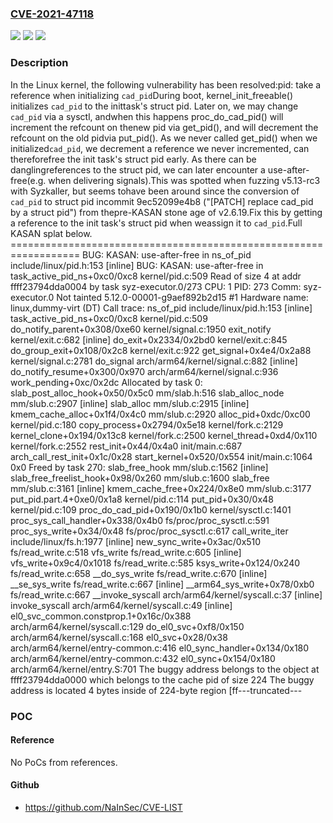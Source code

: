 ### [CVE-2021-47118](https://cve.mitre.org/cgi-bin/cvename.cgi?name=CVE-2021-47118)
![](https://img.shields.io/static/v1?label=Product&message=Linux&color=blue)
![](https://img.shields.io/static/v1?label=Version&message=9ec52099e4b8%3C%20764c2e892d1f%20&color=brighgreen)
![](https://img.shields.io/static/v1?label=Vulnerability&message=n%2Fa&color=brighgreen)

### Description

In the Linux kernel, the following vulnerability has been resolved:pid: take a reference when initializing `cad_pid`During boot, kernel_init_freeable() initializes `cad_pid` to the inittask's struct pid.  Later on, we may change `cad_pid` via a sysctl, andwhen this happens proc_do_cad_pid() will increment the refcount on thenew pid via get_pid(), and will decrement the refcount on the old pidvia put_pid().  As we never called get_pid() when we initialized`cad_pid`, we decrement a reference we never incremented, can thereforefree the init task's struct pid early.  As there can be danglingreferences to the struct pid, we can later encounter a use-after-free(e.g.  when delivering signals).This was spotted when fuzzing v5.13-rc3 with Syzkaller, but seems tohave been around since the conversion of `cad_pid` to struct pid incommit 9ec52099e4b8 ("[PATCH] replace cad_pid by a struct pid") from thepre-KASAN stone age of v2.6.19.Fix this by getting a reference to the init task's struct pid when weassign it to `cad_pid`.Full KASAN splat below.   ==================================================================   BUG: KASAN: use-after-free in ns_of_pid include/linux/pid.h:153 [inline]   BUG: KASAN: use-after-free in task_active_pid_ns+0xc0/0xc8 kernel/pid.c:509   Read of size 4 at addr ffff23794dda0004 by task syz-executor.0/273   CPU: 1 PID: 273 Comm: syz-executor.0 Not tainted 5.12.0-00001-g9aef892b2d15 #1   Hardware name: linux,dummy-virt (DT)   Call trace:    ns_of_pid include/linux/pid.h:153 [inline]    task_active_pid_ns+0xc0/0xc8 kernel/pid.c:509    do_notify_parent+0x308/0xe60 kernel/signal.c:1950    exit_notify kernel/exit.c:682 [inline]    do_exit+0x2334/0x2bd0 kernel/exit.c:845    do_group_exit+0x108/0x2c8 kernel/exit.c:922    get_signal+0x4e4/0x2a88 kernel/signal.c:2781    do_signal arch/arm64/kernel/signal.c:882 [inline]    do_notify_resume+0x300/0x970 arch/arm64/kernel/signal.c:936    work_pending+0xc/0x2dc   Allocated by task 0:    slab_post_alloc_hook+0x50/0x5c0 mm/slab.h:516    slab_alloc_node mm/slub.c:2907 [inline]    slab_alloc mm/slub.c:2915 [inline]    kmem_cache_alloc+0x1f4/0x4c0 mm/slub.c:2920    alloc_pid+0xdc/0xc00 kernel/pid.c:180    copy_process+0x2794/0x5e18 kernel/fork.c:2129    kernel_clone+0x194/0x13c8 kernel/fork.c:2500    kernel_thread+0xd4/0x110 kernel/fork.c:2552    rest_init+0x44/0x4a0 init/main.c:687    arch_call_rest_init+0x1c/0x28    start_kernel+0x520/0x554 init/main.c:1064    0x0   Freed by task 270:    slab_free_hook mm/slub.c:1562 [inline]    slab_free_freelist_hook+0x98/0x260 mm/slub.c:1600    slab_free mm/slub.c:3161 [inline]    kmem_cache_free+0x224/0x8e0 mm/slub.c:3177    put_pid.part.4+0xe0/0x1a8 kernel/pid.c:114    put_pid+0x30/0x48 kernel/pid.c:109    proc_do_cad_pid+0x190/0x1b0 kernel/sysctl.c:1401    proc_sys_call_handler+0x338/0x4b0 fs/proc/proc_sysctl.c:591    proc_sys_write+0x34/0x48 fs/proc/proc_sysctl.c:617    call_write_iter include/linux/fs.h:1977 [inline]    new_sync_write+0x3ac/0x510 fs/read_write.c:518    vfs_write fs/read_write.c:605 [inline]    vfs_write+0x9c4/0x1018 fs/read_write.c:585    ksys_write+0x124/0x240 fs/read_write.c:658    __do_sys_write fs/read_write.c:670 [inline]    __se_sys_write fs/read_write.c:667 [inline]    __arm64_sys_write+0x78/0xb0 fs/read_write.c:667    __invoke_syscall arch/arm64/kernel/syscall.c:37 [inline]    invoke_syscall arch/arm64/kernel/syscall.c:49 [inline]    el0_svc_common.constprop.1+0x16c/0x388 arch/arm64/kernel/syscall.c:129    do_el0_svc+0xf8/0x150 arch/arm64/kernel/syscall.c:168    el0_svc+0x28/0x38 arch/arm64/kernel/entry-common.c:416    el0_sync_handler+0x134/0x180 arch/arm64/kernel/entry-common.c:432    el0_sync+0x154/0x180 arch/arm64/kernel/entry.S:701   The buggy address belongs to the object at ffff23794dda0000    which belongs to the cache pid of size 224   The buggy address is located 4 bytes inside of    224-byte region [ff---truncated---

### POC

#### Reference
No PoCs from references.

#### Github
- https://github.com/NaInSec/CVE-LIST

